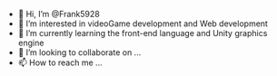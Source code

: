 - 👋 Hi, I’m @Frank5928
- 👀 I’m interested in videoGame development and Web development 
- 🌱 I’m currently learning the front-end language and Unity graphics engine
- 💞️ I’m looking to collaborate on ...
- 📫 How to reach me ...

<!---
Frank5928/Frank5928 is a ✨ special ✨ repository because its `README.md` (this file) appears on your GitHub profile.
You can click the Preview link to take a look at your changes.
--->
